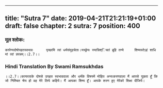 
---
title: "Sutra 7"
date: 2019-04-21T21:21:19+01:00
draft: false
chapter: 2
sutra: 7
position: 400
---
### मूल श्लोकः:
```
कार्पण्यदोषोपहतस्वभावः      पृच्छामि त्वां धर्मसंमूढचेताः।यच्छ्रेयः स्यान्निश्िचतं ब्रूहि तन्मे     शिष्यस्तेऽहं शाधि मां त्वां प्रपन्नम्।।2.7।।

```

### Hindi Translation By Swami Ramsukhdas
```
।।2.7।।कायरताके दोषसे उपहत स्वभाववाला और धर्मके विषयमें मोहित अन्तःकरणवाला मैं आपसे पूछता हूँ कि जो निश्चित श्रेय हो वह मेरे लिये कहिये। मैं आपका शिष्य हूँ। आपके शरण हुए मेरेको शिक्षा दीजिये।

```

